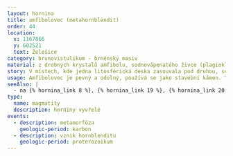 ```yaml
---
layout: hornina
title: amfibolovec (metahornblendit)
order: 44
location:
  x: 1167866
  y: 602521
  text: Želešice
category: brunovistulikum - brněnský masiv
material: z drobných krystalů amfibolu, sodnovápenatého živce (plagioklasu), epidotu a křemene; v nepatrném množství se vyskytuje magnetit, pyrit, pyrhotin a limonit
story: V místech, kde jedna litosférická deska zasouvala pod druhou, se hluboko pod povrchem Země tavily horniny a postupně vznikala žhavá magmata různého chemického složení. Někdy pronikla až na zemský povrch, ale většinou utuhla hluboko pod zemí. Vzniklo veliké a složité těleso, složené různých typů vyvřelých hornin - brněnský masiv. Většina masivu je z kyselých (SiO2 bohatých) vyvřelin jako jsou granity a granodiority, v jeho střední části se vyskytují bazické (SiO2 chudé) vyvřeliny jako gabra a hornblendity. Později, při variském vrásnění byly horniny brněnského masivu vystavny velkému tlaku. Přizpůsobily se změnou své struktury a minerálního složení.
usage: Amfibolovec je pevný a odolný, používá se jako stavební kámen. Těží se v lomu, drtí se na menší kousky, které se pak třídí podle velikosti. Přidává se do betonových a asfaltových směsí pro stavební účely. 
seeAlso: |
  - na {% hornina_link 8 %}, {% hornina_link 19 %}, {% hornina_link 20 %}, {% hornina_link 48 %}, {% hornina_link 55 %}, {% hornina_link 56 %}, {% hornina_link 62 %}, {% hornina_link 73 %} a {% hornina_link 74 %} - uvidíš jiné typy hlubinných vyvřelin
type:
  name: magmatity
  description: horniny vyvřelé
events:
  - description: metamorfóza
    geologic-period: karbon
  - description: vznik hornblenditu
    geologic-period: proterozoikum
---
```


